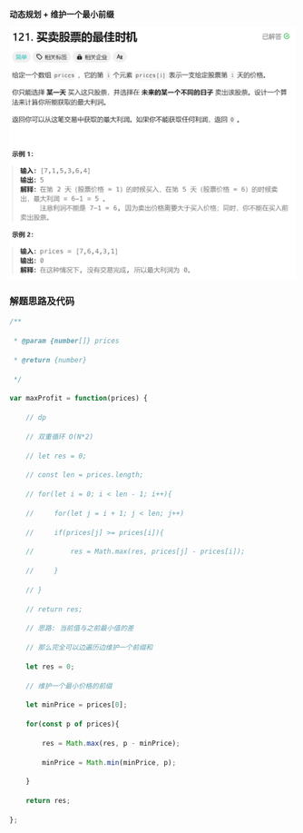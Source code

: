 
**动态规划 + 维护一个最小前缀**

![Pasted image 20250104090956](https://raw.githubusercontent.com/SimonWuZY/MarkdownPics/main/imgs/Pasted%20image%2020250104090956.png)

### 解题思路及代码

```js
/**

 * @param {number[]} prices

 * @return {number}

 */

var maxProfit = function(prices) {

    // dp

    // 双重循环 O(N*2)

    // let res = 0;

    // const len = prices.length;

    // for(let i = 0; i < len - 1; i++){

    //     for(let j = i + 1; j < len; j++)

    //     if(prices[j] >= prices[i]){

    //         res = Math.max(res, prices[j] - prices[i]);

    //     }

    // }

    // return res;

    // 思路: 当前值与之前最小值的差

    // 那么完全可以边遍历边维护一个前缀和

    let res = 0;

    // 维护一个最小价格的前缀

    let minPrice = prices[0];

    for(const p of prices){

        res = Math.max(res, p - minPrice);

        minPrice = Math.min(minPrice, p);

    }

    return res;

};
```